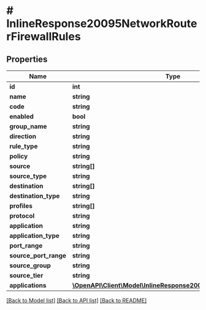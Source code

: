 # # InlineResponse20095NetworkRouterFirewallRules

## Properties

Name | Type | Description | Notes
------------ | ------------- | ------------- | -------------
**id** | **int** |  | [optional]
**name** | **string** |  | [optional]
**code** | **string** |  | [optional]
**enabled** | **bool** |  | [optional]
**group_name** | **string** |  | [optional]
**direction** | **string** |  | [optional]
**rule_type** | **string** |  | [optional]
**policy** | **string** |  | [optional]
**source** | **string[]** |  | [optional]
**source_type** | **string** |  | [optional]
**destination** | **string[]** |  | [optional]
**destination_type** | **string** |  | [optional]
**profiles** | **string[]** |  | [optional]
**protocol** | **string** |  | [optional]
**application** | **string** |  | [optional]
**application_type** | **string** |  | [optional]
**port_range** | **string** |  | [optional]
**source_port_range** | **string** |  | [optional]
**source_group** | **string** |  | [optional]
**source_tier** | **string** |  | [optional]
**applications** | [**\OpenAPI\Client\Model\InlineResponse20040AppDeployInstance[]**](InlineResponse20040AppDeployInstance.md) |  | [optional]

[[Back to Model list]](../../README.md#models) [[Back to API list]](../../README.md#endpoints) [[Back to README]](../../README.md)
